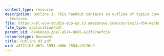 ```yaml
---
content_type: resource
description: Outline 3. This handout contains an outline of topics covered in course
  lectures.
file: https://ol-ocw-studio-app-qa.s3.amazonaws.com/courses/1-054-mechanics-and-design-of-concrete-structures-spring-2004/a8721fb5d67c3993e66b2654cc9f26c9_Outline_03.pdf
file_type: application/pdf
parent_uid: d7468ce0-2ce7-e574-0805-a13f07aefc56
resourcetype: Document
title: Outline_03.pdf
uid: a8721fb5-d67c-3993-e66b-2654cc9f26c9
---
```

